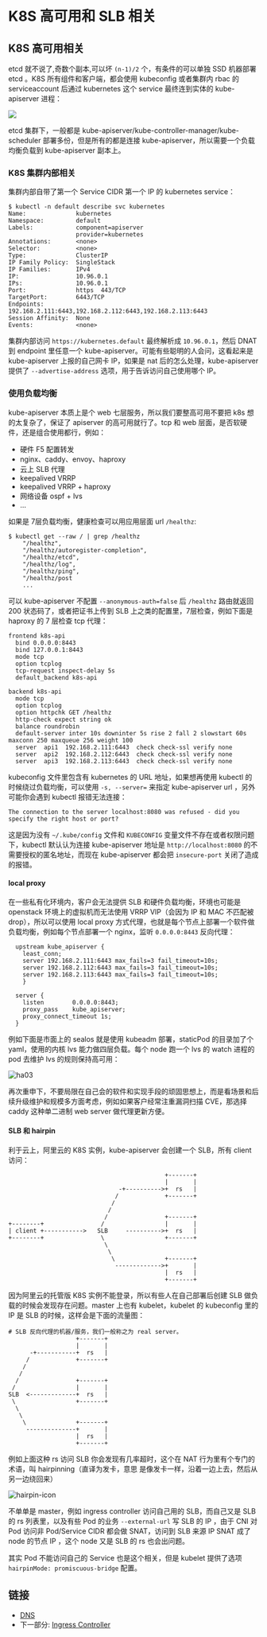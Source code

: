 # K8S 高可用和 SLB 相关

## K8S 高可用相关

etcd 就不说了,奇数个副本,可以坏 `(n-1)/2` 个，有条件的可以单独 SSD 机器部署 etcd 。K8S 所有组件和客户端，都会使用 kubeconfig 或者集群内 rbac 的 serviceaccount 后通过 kubernetes 这个 service 最终连到实体的 kube-apiserver 进程：

![](https://d33wubrfki0l68.cloudfront.net/2555d34e3008aab4b049ca5634cfabc2078ccf92/3269a/images/docs/ha.svg)

etcd 集群下，一般都是 kube-apiserver/kube-controller-manager/kube-scheduler 部署多份，但是所有的都是连接 kube-apiserver，所以需要一个负载均衡负载到 kube-apiserver 副本上。


### K8S 集群内部相关

集群内部自带了第一个 Service CIDR 第一个 IP 的 kubernetes service：

```
$ kubectl -n default describe svc kubernetes 
Name:              kubernetes
Namespace:         default
Labels:            component=apiserver
                   provider=kubernetes
Annotations:       <none>
Selector:          <none>
Type:              ClusterIP
IP Family Policy:  SingleStack
IP Families:       IPv4
IP:                10.96.0.1
IPs:               10.96.0.1
Port:              https  443/TCP
TargetPort:        6443/TCP
Endpoints:         192.168.2.111:6443,192.168.2.112:6443,192.168.2.113:6443
Session Affinity:  None
Events:            <none>
```

集群内部访问 `https://kubernetes.default` 最终解析成 `10.96.0.1`，然后 DNAT 到 endpoint 里任意一个 kube-apiserver。可能有些聪明的人会问，这看起来是 kube-apiserver 上报的自己网卡 IP，如果是 nat 后的怎么处理，kube-apiserver 提供了 `--advertise-address` 选项，用于告诉访问自己使用哪个 IP。

### 使用负载均衡

kube-apiserver 本质上是个 web 七层服务，所以我们要整高可用不要把 k8s 想的太复杂了，保证了 apiserver 的高可用就行了。tcp 和 web 层面，是否软硬件，还是组合使用都行，例如：
- 硬件 F5 配置转发
- nginx、caddy、envoy、haproxy
- 云上 SLB 代理
- keepalived VRRP
- keepalived VRRP + haproxy
- 网络设备 ospf + lvs
- ...

如果是 7层负载均衡，健康检查可以用应用层面 url `/healthz`:

```
$ kubectl get --raw / | grep /healthz
    "/healthz",
    "/healthz/autoregister-completion",
    "/healthz/etcd",
    "/healthz/log",
    "/healthz/ping",
    "/healthz/post
    ...
```

可以 kube-apiserver  不配置 `--anonymous-auth=false` 后 `/healthz` 路由就返回 200 状态码了，或者把证书上传到 SLB 上之类的配置里，7层检查，例如下面是 haproxy 的 7 层检查 tcp 代理：

```
frontend k8s-api
  bind 0.0.0.0:8443
  bind 127.0.0.1:8443
  mode tcp
  option tcplog
  tcp-request inspect-delay 5s
  default_backend k8s-api

backend k8s-api
  mode tcp
  option tcplog
  option httpchk GET /healthz
  http-check expect string ok
  balance roundrobin
  default-server inter 10s downinter 5s rise 2 fall 2 slowstart 60s maxconn 250 maxqueue 256 weight 100
  server  api1  192.168.2.111:6443  check check-ssl verify none
  server  api2  192.168.2.112:6443  check check-ssl verify none
  server  api3  192.168.2.113:6443  check check-ssl verify none
```

kubeconfig 文件里包含有 kubernetes 的 URL 地址，如果想再使用 kubectl 的时候绕过负载均衡，可以使用 `-s, --server=` 来指定 kube-apiserver url ，另外可能你会遇到 kubectl 报错无法连接：

```
The connection to the server localhost:8080 was refused - did you specify the right host or port?
```

这是因为没有 `~/.kube/config` 文件和 `KUBECONFIG` 变量文件不存在或者权限问题下，kubectl 默认认为连接 kube-apiserver 地址是 `http://localhost:8080` 的不需要授权的匿名地址，而现在 kube-apiserver 都会把 `insecure-port` 关闭了造成的报错。

#### local proxy

在一些私有化环境内，客户会无法提供 SLB 和硬件负载均衡，环境也可能是 openstack 环境上的虚拟机而无法使用 VRRP VIP（会因为 IP 和 MAC 不匹配被 drop），所以可以使用 local proxy 方式代理，也就是每个节点上部署一个软件做负载均衡，例如每个节点部署一个 nginx，监听 `0.0.0.0:8443` 反向代理：

```
  upstream kube_apiserver {
    least_conn;
    server 192.168.2.111:6443 max_fails=3 fail_timeout=10s;
    server 192.168.2.112:6443 max_fails=3 fail_timeout=10s;
    server 192.168.2.113:6443 max_fails=3 fail_timeout=10s;
    }

  server {
    listen        0.0.0.0:8443;
    proxy_pass    kube_apiserver;
    proxy_connect_timeout 1s;
  }
```

例如下面是市面上的 sealos 就是使用 kubeadm 部署，staticPod 的目录加了个 yaml，使用的内核 lvs 能力做四层负载。每个 node 跑一个 lvs 的 watch 进程的 pod 去维护 lvs 的规则保持高可用：

![ha03](https://raw.githubusercontent.com/zhangguanzhang/Image-Hosting/master/k8s/ha03.jpg)

再次重申下，不要局限在自己会的软件和实现手段的顽固思想上，而是看场景和后续升级维护和规模多方面考虑，例如如果客户经常注重漏洞扫描 CVE，那选择 caddy 这种单二进制 web server 做代理更新方便。

#### SLB 和 hairpin

利于云上，阿里云的 K8S 实例，kube-apiserver 会创建一个 SLB，所有 client 访问：

```
                                            +-------+
                                            |       |
                               -+---------->+  rs   |
                              /             +-------+
                             /    
                            /     
                           /                +-------+
+--------+                /                 |       |
| client +----------->   SLB     ---------->+  rs   |
+--------+                \                 +-------+
                           \    
                            \     
                             \              +-------+
                              ------------->+       |
                                            |  rs   |
                                            +-------+
```

因为阿里云的托管版 K8S 实例不能登录，所以有些人在自己部署后创建 SLB 做负载的时候会发现存在问题。master 上也有 kubelet，kubelet 的 kubeconfig 里的 IP 是 SLB 的时候，这样会是下面的流量图：

```
# SLB 反向代理的机器/服务，我们一般称之为 real server。
                   +-------+
                   |       |
      -+-----------+  rs   |
     /             +-------+
    /    
   /     
  /                +-------+
 /                 |       |
SLB  <-------------+  rs   |
 \                 +-------+
  \    
   \     
    \              +-------+
     --------------+       |
                   |  rs   |
                   +-------+
```

例如上面这种 rs 访问 SLB 你会发现有几率超时，这个在 NAT 行为里有个专门的术语，叫 hairpinning（直译为发卡，意思 是像发卡一样，沿着一边上去，然后从另一边绕回来）

![hairpin-icon](../images/hairpin-icon.png)

不单单是 master，例如 ingress controller 访问自己用的 SLB，而自己又是 SLB 的 rs 列表里，以及有些 Pod 的业务 `--external-url` 写 SLB 的 IP ，由于 CNI 对 Pod 访问非 Pod/Service CIDR 都会做 SNAT，访问到 SLB 来源 IP SNAT 成了 node 的节点 IP ，这个 node 又是 SLB 的 rs 也会出问题。

其实 Pod 不能访问自己的 Service 也是这个相关，但是 kubelet 提供了选项 `hairpinMode: promiscuous-bridge` 配置。

## 链接

- [DNS](04.08.md)
- 下一部分: [Ingress Controller](04.10.md)

